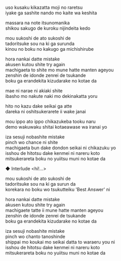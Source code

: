 uso kusaku kikazatta moji no raretsu  
iyake ga sashite nando mo kaite wa keshita

massara na note itsunomanika  
shikou sakugo de kuroku nijindeita kedo

mou sukoshi de ato sukoshi de  
tadoritsuke sou na ki ga surunda  
kinou no boku no kakugo ga michishirube

hora nankai datte mistake  
akusen kutou shite try again  
machigaeta to shite mo mune hatte manten ageyou  
zenshin de idonde zenrei de tsukande  
boku ga erandekita kizudarake no kotae da

mae ni narae ni akiaki shite  
ibasho mo nakute naki mo dekinakatta yoru

hito no kazu dake seikai ga atte  
dareka ni oshitsukerarete ii wake janai

mou ippo ato ippo chikazukeba tooku naru  
demo wakuwaku shitai kotaeawase wa iranai yo

iza sesuji nobashite mistake  
pinch wo chance ni shite  
machigaeta bun dake dondon seikai ni chikazuku yo  
isshou de hitotsu dake kenmei ni nareru koto  
mitsukerareta boku no yuiitsu muni no kotae da  

◆ Interlude <hi!…>

mou sukoshi de ato sukoshi de  
tadoritsuke sou na ki ga surun da  
korekara no boku wo tsukutteiku 'Best Answer' ni

hora nankai datte mistake  
akusen kutou shite try again  
machigaete tatte ii mune hatte manten ageyou  
zenshin de idonde zenrei de tsukande  
boku ga erandekita kizudarake no kotae da

iza sesuji nobashite mistake  
pinch wo chanto tanoshinde  
shippai mo koukai mo seikai datta to waraeru you ni  
isshou de hitotsu dake kenmei ni nareru koto  
mitsukerareta boku no yuiitsu muni no kotae da
